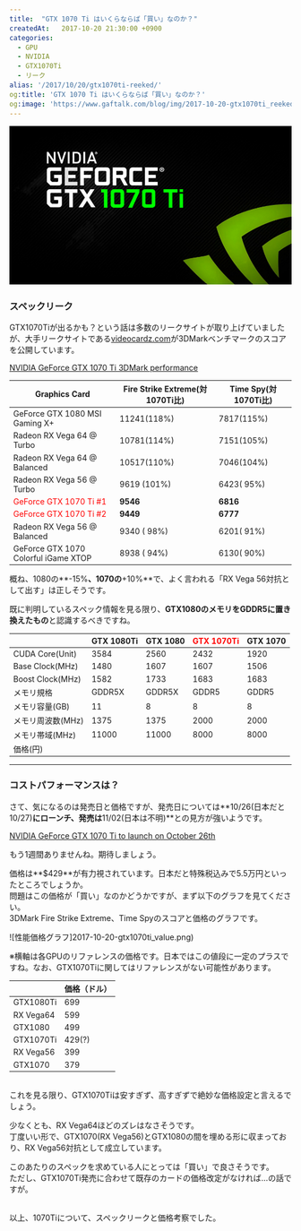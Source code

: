 ```yaml
---
title:  "GTX 1070 Ti はいくらならば「買い」なのか？"
createdAt:   2017-10-20 21:30:00 +0900
categories: 
  - GPU
  - NVIDIA
  - GTX1070Ti
  - リーク
alias: '/2017/10/20/gtx1070ti-reeked/'
og:title: 'GTX 1070 Ti はいくらならば「買い」なのか？'
og:image: 'https://www.gaftalk.com/blog/img/2017-10-20-gtx1070ti_reeked.png'
---
```


![](/blog/img/2017-10-20-gtx1070ti_reeked.png)

### スペックリーク

GTX1070Tiが出るかも？という話は多数のリークサイトが取り上げていましたが、大手リークサイトである[videocardz.com](https://videocardz.com/)が3DMarkベンチマークのスコアを公開しています。

[NVIDIA GeForce GTX 1070 Ti 3DMark performance](https://videocardz.com/73395/nvidia-geforce-gtx-1070-ti-3dmark-performance)

| Graphics Card                        | Fire Strike Extreme(対1070Ti比) | Time Spy(対1070Ti比) |
|--------------------------------------|---------------------------------|----------------------|
| GeForce GTX 1080 MSI Gaming X+       | 11241(118%)                     | 7817(115%)           |
| Radeon RX Vega 64 @ Turbo            | 10781(114%)                     | 7151(105%)           |
| Radeon RX Vega 64 @ Balanced         | 10517(110%)                     | 7046(104%)           |
| Radeon RX Vega 56 @ Turbo            | 9619  (101%)                    | 6423( 95%)           |
| <font color="Red">GeForce GTX 1070 Ti #1</font>               | **9546**                            | **6816**                 |
| <font color="Red">GeForce GTX 1070 Ti #2</font>               | **9449**                            | **6777**                 |
| Radeon RX Vega 56 @ Balanced         | 9340 ( 98%)                     | 6201( 91%)           |
| GeForce GTX 1070 Colorful iGame XTOP | 8938 ( 94%)                     | 6130( 90%)           |


概ね、1080の**-15%**、1070の**+10%**で、よく言われる「RX Vega 56対抗として出す」は正しそうです。

既に判明しているスペック情報を見る限り、**GTX1080のメモリをGDDR5に置き換えたもの**と認識するべきですね。

|                   | GTX 1080Ti | GTX 1080 | <font color="red">GTX 1070Ti</font> | GTX 1070 |
|-------------------|------------|----------|------------|----------|
| CUDA Core(Unit)   | 3584       | 2560     | 2432       | 1920     |
| Base Clock(MHz)   | 1480       | 1607     | 1607       | 1506     |
| Boost Clock(MHz)  | 1582       | 1733     | 1683       | 1683     |
| メモリ規格        | GDDR5X     | GDDR5X   | GDDR5      | GDDR5    |
| メモリ容量(GB)    | 11         | 8        | 8          | 8        |
| メモリ周波数(MHz) | 1375       | 1375     | 2000       | 2000     |
| メモリ帯域(MHz)   | 11000      | 11000    | 8000       | 8000     |
| 価格(円)          |            |          |            |          |


***

### コストパフォーマンスは？
さて、気になるのは発売日と価格ですが、発売日については**10/26(日本だと10/27)**にローンチ、発売は**11/02(日本は不明)**との見方が強いようです。

[NVIDIA GeForce GTX 1070 Ti to launch on October 26th](https://videocardz.com/73052/nvidia-geforce-gtx-1070-ti-to-launch-on-october-26th)

もう1週間ありませんね。期待しましょう。 

価格は**$429**が有力視されています。日本だと特殊税込みで5.5万円といったところでしょうか。  
問題はこの価格が「買い」なのかどうかですが、まず以下のグラフを見てください。  
3DMark Fire Strike Extreme、Time Spyのスコアと価格のグラフです。

![性能価格グラフ]2017-10-20-gtx1070ti_value.png)

※横軸は各GPUのリファレンスの価格です。日本ではこの値段に一定のプラスですね。なお、GTX1070Tiに関してはリファレンスがない可能性があります。

|           | 価格（ドル） |
|-----------|--------------|
| GTX1080Ti | 699          |
| RX Vega64 | 599          |
| GTX1080   | 499          |
| GTX1070Ti | 429(?)       |
| RX Vega56 | 399          |
| GTX1070   | 379          |

<br>
これを見る限り、GTX1070Tiは安すぎず、高すぎずで絶妙な価格設定と言えるでしょう。

少なくとも、RX Vega64ほどのズレはなさそうです。  
丁度いい形で、GTX1070(RX Vega56)とGTX1080の間を埋める形に収まっており、RX Vega56対抗として成立しています。

このあたりのスペックを求めている人にとっては「買い」で良さそうです。  
ただし、GTX1070Ti発売に合わせて既存のカードの価格改定がなければ…の話ですが。

<br>
以上、1070Tiについて、スペックリークと価格考察でした。
